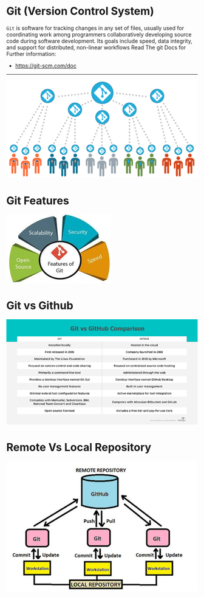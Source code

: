# Git (Version Control System)
`Git` is software for tracking changes in any set of files, usually used for coordinating work among programmers collaboratively developing source code during software development. Its goals include speed, data integrity, and support for distributed, non-linear workflows
Read The git Docs for Further information:
- https://git-scm.com/doc
***
![Version Control System](/git.png)

# Git Features
![features](/gitbenefits.jpg)
# Git vs Github
![gitvsgithub](/gitvsgithubpng.png)
# Remote Vs Local Repository
![gitvsgithub](/gitandgithubrepo.png)